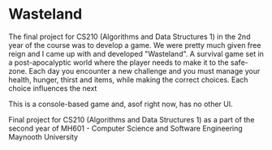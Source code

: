 # Wasteland
The final project for CS210 (Algorithms and Data Structures 1) in the 2nd year of the course was to develop a game. We were pretty much given free reign and I came up with and developed "Wasteland". A survival game set in a post-apocalyptic world where the player needs to make it to the safe-zone. Each day you encounter a new challenge and you must manage your health, hunger, thirst and items, while making the correct choices. Each choice influences the next

This is a console-based game and, asof right now, has no other UI.

Final project for CS210 (Algorithms and Data Structures 1) as a part of the second year of MH601 - Computer Science and Software Engineering 
Maynooth University
